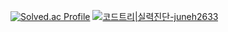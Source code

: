 
[![Solved.ac Profile](http://mazassumnida.wtf/api/v2/generate_badge?boj=juneh0324)](https://solved.ac/juneh0324/)
[![코드트리|실력진단-juneh2633](https://banner.codetree.ai/v1/banner/juneh2633)](https://www.codetree.ai/profiles/juneh2633)
<!--
**juneh2633/juneh2633** is a ✨ _special_ ✨ repository because its `README.md` (this file) appears on your GitHub profile.

Here are some ideas to get you started:

- 🔭 I’m currently working on ...
- 🌱 I’m currently learning ...
- 👯 I’m looking to collaborate on ...
- 🤔 I’m looking for help with ...
- 💬 Ask me about ...
- 📫 How to reach me: ...
- 😄 Pronouns: ...
- ⚡ Fun fact: ...
-->

